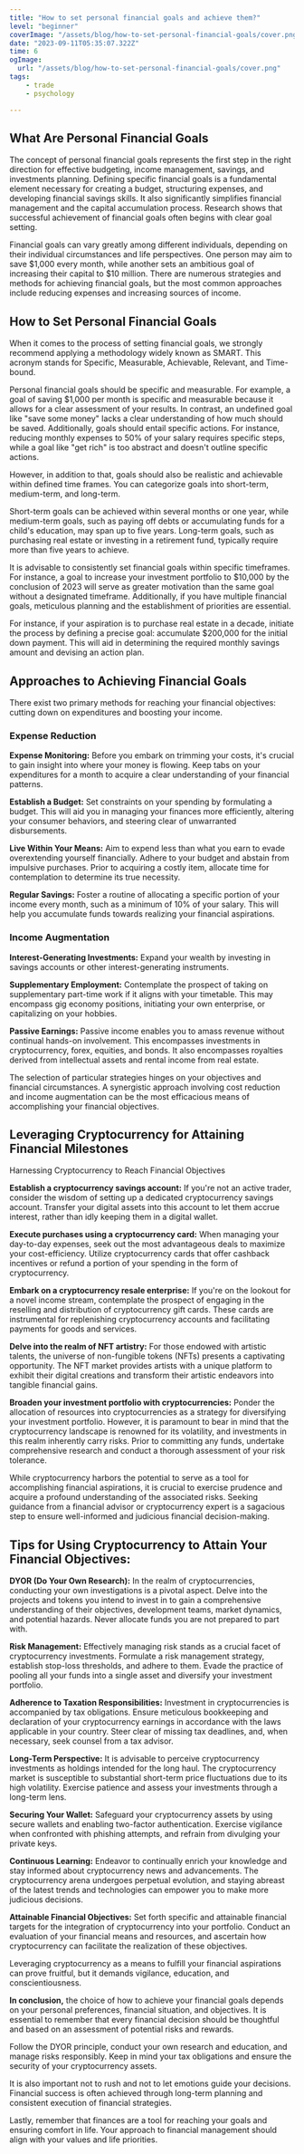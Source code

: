 ```yaml
---
title: "How to set personal financial goals and achieve them?"
level: "beginner"
coverImage: "/assets/blog/how-to-set-personal-financial-goals/cover.png"
date: "2023-09-11T05:35:07.322Z"
time: 6
ogImage:
  url: "/assets/blog/how-to-set-personal-financial-goals/cover.png"
tags:
    - trade
    - psychology

---
```


## What Are Personal Financial Goals
The concept of personal financial goals represents the first step in the right direction for effective budgeting, income management, savings, and investments planning. Defining specific financial goals is a fundamental element necessary for creating a budget, structuring expenses, and developing financial savings skills. It also significantly simplifies financial management and the capital accumulation process. Research shows that successful achievement of financial goals often begins with clear goal setting.

Financial goals can vary greatly among different individuals, depending on their individual circumstances and life perspectives. One person may aim to save $1,000 every month, while another sets an ambitious goal of increasing their capital to $10 million. There are numerous strategies and methods for achieving financial goals, but the most common approaches include reducing expenses and increasing sources of income.

<!-- banner_place -->

## How to Set Personal Financial Goals
When it comes to the process of setting financial goals, we strongly recommend applying a methodology widely known as SMART. This acronym stands for Specific, Measurable, Achievable, Relevant, and Time-bound.

Personal financial goals should be specific and measurable. For example, a goal of saving $1,000 per month is specific and measurable because it allows for a clear assessment of your results. In contrast, an undefined goal like "save some money" lacks a clear understanding of how much should be saved. Additionally, goals should entail specific actions. For instance, reducing monthly expenses to 50% of your salary requires specific steps, while a goal like "get rich" is too abstract and doesn't outline specific actions.

However, in addition to that, goals should also be realistic and achievable within defined time frames. You can categorize goals into short-term, medium-term, and long-term.

Short-term goals can be achieved within several months or one year, while medium-term goals, such as paying off debts or accumulating funds for a child's education, may span up to five years. Long-term goals, such as purchasing real estate or investing in a retirement fund, typically require more than five years to achieve.

It is advisable to consistently set financial goals within specific timeframes. For instance, a goal to increase your investment portfolio to $10,000 by the conclusion of 2023 will serve as greater motivation than the same goal without a designated timeframe. Additionally, if you have multiple financial goals, meticulous planning and the establishment of priorities are essential.

For instance, if your aspiration is to purchase real estate in a decade, initiate the process by defining a precise goal: accumulate $200,000 for the initial down payment. This will aid in determining the required monthly savings amount and devising an action plan.

## Approaches to Achieving Financial Goals
There exist two primary methods for reaching your financial objectives: cutting down on expenditures and boosting your income.

### Expense Reduction
**Expense Monitoring:** Before you embark on trimming your costs, it's crucial to gain insight into where your money is flowing. Keep tabs on your expenditures for a month to acquire a clear understanding of your financial patterns.

**Establish a Budget:** Set constraints on your spending by formulating a budget. This will aid you in managing your finances more efficiently, altering your consumer behaviors, and steering clear of unwarranted disbursements.

**Live Within Your Means:** Aim to expend less than what you earn to evade overextending yourself financially. Adhere to your budget and abstain from impulsive purchases. Prior to acquiring a costly item, allocate time for contemplation to determine its true necessity.

**Regular Savings:** Foster a routine of allocating a specific portion of your income every month, such as a minimum of 10% of your salary. This will help you accumulate funds towards realizing your financial aspirations.

### Income Augmentation
**Interest-Generating Investments:** Expand your wealth by investing in savings accounts or other interest-generating instruments.

**Supplementary Employment:** Contemplate the prospect of taking on supplementary part-time work if it aligns with your timetable. This may encompass gig economy positions, initiating your own enterprise, or capitalizing on your hobbies.

**Passive Earnings:** Passive income enables you to amass revenue without continual hands-on involvement. This encompasses investments in cryptocurrency, forex, equities, and bonds. It also encompasses royalties derived from intellectual assets and rental income from real estate.

The selection of particular strategies hinges on your objectives and financial circumstances. A synergistic approach involving cost reduction and income augmentation can be the most efficacious means of accomplishing your financial objectives.

## Leveraging Cryptocurrency for Attaining Financial Milestones

Harnessing Cryptocurrency to Reach Financial Objectives

**Establish a cryptocurrency savings account:** If you're not an active trader, consider the wisdom of setting up a dedicated cryptocurrency savings account. Transfer your digital assets into this account to let them accrue interest, rather than idly keeping them in a digital wallet.

**Execute purchases using a cryptocurrency card:** When managing your day-to-day expenses, seek out the most advantageous deals to maximize your cost-efficiency. Utilize cryptocurrency cards that offer cashback incentives or refund a portion of your spending in the form of cryptocurrency.

**Embark on a cryptocurrency resale enterprise:** If you're on the lookout for a novel income stream, contemplate the prospect of engaging in the reselling and distribution of cryptocurrency gift cards. These cards are instrumental for replenishing cryptocurrency accounts and facilitating payments for goods and services.

**Delve into the realm of NFT artistry:** For those endowed with artistic talents, the universe of non-fungible tokens (NFTs) presents a captivating opportunity. The NFT market provides artists with a unique platform to exhibit their digital creations and transform their artistic endeavors into tangible financial gains.

**Broaden your investment portfolio with cryptocurrencies:** Ponder the allocation of resources into cryptocurrencies as a strategy for diversifying your investment portfolio. However, it is paramount to bear in mind that the cryptocurrency landscape is renowned for its volatility, and investments in this realm inherently carry risks. Prior to committing any funds, undertake comprehensive research and conduct a thorough assessment of your risk tolerance.

While cryptocurrency harbors the potential to serve as a tool for accomplishing financial aspirations, it is crucial to exercise prudence and acquire a profound understanding of the associated risks. Seeking guidance from a financial advisor or cryptocurrency expert is a sagacious step to ensure well-informed and judicious financial decision-making.

## Tips for Using Cryptocurrency to Attain Your Financial Objectives:
**DYOR (Do Your Own Research):** In the realm of cryptocurrencies, conducting your own investigations is a pivotal aspect. Delve into the projects and tokens you intend to invest in to gain a comprehensive understanding of their objectives, development teams, market dynamics, and potential hazards. Never allocate funds you are not prepared to part with.

**Risk Management:** Effectively managing risk stands as a crucial facet of cryptocurrency investments. Formulate a risk management strategy, establish stop-loss thresholds, and adhere to them. Evade the practice of pooling all your funds into a single asset and diversify your investment portfolio.

**Adherence to Taxation Responsibilities:** Investment in cryptocurrencies is accompanied by tax obligations. Ensure meticulous bookkeeping and declaration of your cryptocurrency earnings in accordance with the laws applicable in your country. Steer clear of missing tax deadlines, and, when necessary, seek counsel from a tax advisor.

**Long-Term Perspective:** It is advisable to perceive cryptocurrency investments as holdings intended for the long haul. The cryptocurrency market is susceptible to substantial short-term price fluctuations due to its high volatility. Exercise patience and assess your investments through a long-term lens.

**Securing Your Wallet:** Safeguard your cryptocurrency assets by using secure wallets and enabling two-factor authentication. Exercise vigilance when confronted with phishing attempts, and refrain from divulging your private keys.

**Continuous Learning:** Endeavor to continually enrich your knowledge and stay informed about cryptocurrency news and advancements. The cryptocurrency arena undergoes perpetual evolution, and staying abreast of the latest trends and technologies can empower you to make more judicious decisions.

**Attainable Financial Objectives:** Set forth specific and attainable financial targets for the integration of cryptocurrency into your portfolio. Conduct an evaluation of your financial means and resources, and ascertain how cryptocurrency can facilitate the realization of these objectives.

Leveraging cryptocurrency as a means to fulfill your financial aspirations can prove fruitful, but it demands vigilance, education, and conscientiousness.

**In conclusion,** the choice of how to achieve your financial goals depends on your personal preferences, financial situation, and objectives. It is essential to remember that every financial decision should be thoughtful and based on an assessment of potential risks and rewards.

Follow the DYOR principle, conduct your own research and education, and manage risks responsibly. Keep in mind your tax obligations and ensure the security of your cryptocurrency assets.

It is also important not to rush and not to let emotions guide your decisions. Financial success is often achieved through long-term planning and consistent execution of financial strategies.

Lastly, remember that finances are a tool for reaching your goals and ensuring comfort in life. Your approach to financial management should align with your values and life priorities.
